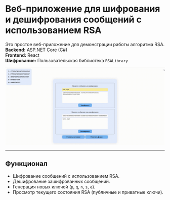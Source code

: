 # Веб-приложение для шифрования и дешифрования сообщений с использованием RSA

Это простое веб-приложение для демонстрации работы алгоритма RSA.  
**Backend:** ASP.NET Core (C#)  
**Frontend:** React  
**Шифрование:** Пользовательская библиотека `RSALibrary`

![Демонстрация работы](./demo.gif)

---

## **Функционал**
- Шифрование сообщений с использованием RSA.
- Дешифрование зашифрованных сообщений.
- Генерация новых ключей (`p`, `q`, `n`, `s`, `e`).
- Просмотр текущего состояния RSA (публичные и приватные ключи).

